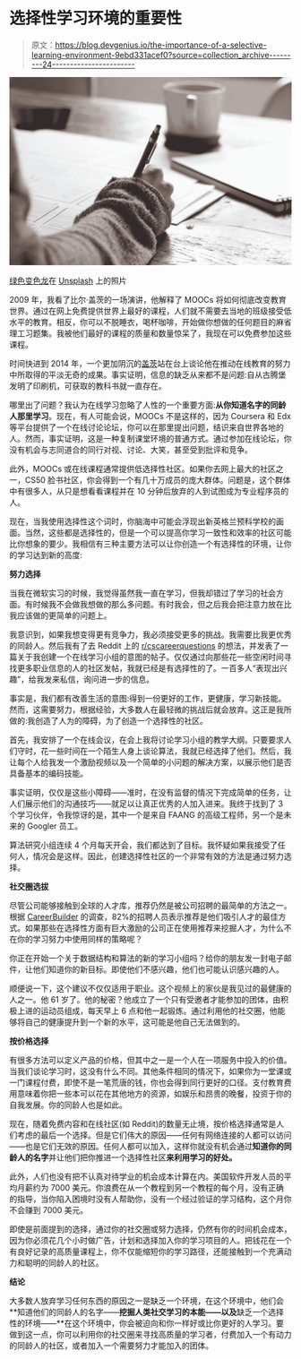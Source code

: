 # 选择性学习环境的重要性

> 原文：<https://blog.devgenius.io/the-importance-of-a-selective-learning-environment-9ebd331acef0?source=collection_archive---------24----------------------->

![](img/9916d4b3c288e35575b2ad0246f15cea.png)

[绿色变色龙](https://unsplash.com/@craftedbygc?utm_source=medium&utm_medium=referral)在 [Unsplash](https://unsplash.com?utm_source=medium&utm_medium=referral) 上的照片

2009 年，我看了比尔·盖茨的一场演讲，他解释了 MOOCs 将如何彻底改变教育世界。通过在网上免费提供世界上最好的课程，人们就不需要去当地的班级接受低水平的教育。相反，你可以不脱睡衣，喝杯咖啡，开始做你想做的任何题目的麻省理工习题集。我被他们最好的课程的质量和数量惊呆了，我现在可以免费参加这些课程。

时间快进到 2014 年，一个更加阴沉的[盖茨](https://www.youtube.com/watch?v=CqsZK3UOSQ8)站在台上谈论他在推动在线教育的努力中所取得的平淡无奇的成果。事实证明，信息的缺乏从来都不是问题:自从古腾堡发明了印刷机，可获取的教科书就一直存在。

哪里出了问题？我认为在线学习忽略了人性的一个重要方面:**从你知道名字的同龄人那里学习**。现在，有人可能会说，MOOCs 不是这样的，因为 Coursera 和 Edx 等平台提供了一个在线讨论论坛，你可以在那里提出问题，结识来自世界各地的人。然而，事实证明，这是一种复制课堂环境的普通方式。通过参加在线论坛，你没有机会与志同道合的同行对视、讨论、大笑，甚至受到批评和竞争。

此外，MOOCs 或在线课程通常提供低选择性社区。如果你去网上最大的社区之一，CS50 脸书社区，你会得到一个有几十万成员的庞大群体。问题是，这个群体中有很多人，从只是想看看课程并在 10 分钟后放弃的人到试图成为专业程序员的人。

现在，当我使用选择性这个词时，你脑海中可能会浮现出新英格兰预科学校的画面。当然，这些都是选择性的，但是一个可以提高你学习一致性和效率的社区可能比你想象的要少。我相信有三种主要方法可以让你创造一个有选择性的环境，让你的学习达到新的高度:

**努力选择**

当我在微软实习的时候，我觉得虽然我一直在学习，但我却错过了学习的社会方面。有时候我不会做我想做的那么多问题。有时我会，但之后我会把注意力放在比我应该做的更简单的问题上。

我意识到，如果我想变得更有竞争力，我必须接受更多的挑战。我需要比我更优秀的同龄人。然后我有了去 Reddit 上的 [r/cscareerquestions](https://www.reddit.com/r/cscareerquestions/) 的想法，并发表了一篇关于我创建一个在线学习小组的意图的帖子。仅仅通过向那些花一些空闲时间寻找更多职业信息的人的社区发帖，我就已经是有选择性的了。一百多人“表现出兴趣”，给我发来私信，询问进一步的信息。

事实是，我们都有改善生活的意图:得到一份更好的工作，更健康，学习新技能。然而，这需要努力，根据经验，大多数人在最轻微的挑战后就会放弃。这正是我所做的:我创造了人为的障碍，为了创造一个选择性的社区。

首先，我安排了一个在线会议，在会上我将讨论学习小组的教学大纲。只要要求人们守时，花一些时间在一个陌生人身上谈论算法，我就已经选择了他们。然后，我让每个人给我发一个激励视频以及一个简单的小问题的解决方案，以展示他们是否具备基本的编码技能。

事实证明，仅仅是这些小障碍——准时，在没有监督的情况下完成简单的任务，让人们展示他们的沟通技巧——就足以让真正优秀的人加入进来。我终于找到了 3 个学习伙伴，令我惊讶的是，其中一个是来自 FAANG 的高级工程师，另一个是未来的 Googler 员工。

算法研究小组连续 4 个月每天开会，我们都达到了目标。我怀疑如果我接受了任何人，情况会是这样。因此，创建选择性社区的一个非常有效的方法是通过努力选择。

**社交圈选拔**

尽管公司能够接触到全球的人才库，推荐仍然是被公司招聘的最简单的方法之一。根据 [CareerBuilder](https://cdn2.hubspot.net/hub/77464/file-17173226-pdf/docs/careerbuilder_referral_madness_ebook.pdf) 的调查，82%的招聘人员表示推荐是他们吸引人才的最佳方式。如果那些在选择性方面有巨大激励的公司正在使用推荐来挖掘人才，为什么不在你的学习努力中使用同样的策略呢？

你正在开始一个关于数据结构和算法的新的学习小组吗？给你的朋友发一封电子邮件，让他们知道你的新目标。即使他们不感兴趣，他们也可能认识感兴趣的人。

顺便说一下，这个建议不仅仅适用于职业。这个视频上的家伙是我见过的最健康的人之一。他 61 岁了。他的秘密？他成立了一个只有受邀者才能参加的团体，由积极上进的运动员组成，每天早上 6 点和他一起锻炼。通过利用他的社交圈，他能够将自己的健康提升到一个新的水平，这可能是他自己无法做到的。

**按价格选择**

有很多方法可以定义产品的价格，但其中之一是一个人在一项服务中投入的价值。当我们谈论学习时，这没有什么不同。其他条件相同的情况下，如果你为一堂课或一门课程付费，即使不是一笔荒唐的钱，你也会得到同行更好的口径。支付教育费用意味着你把一些本可以花在其他地方的资源，如娱乐和昂贵的晚餐，投资于你的自我发展。你的同龄人也是如此。

现在，随着免费内容和在线社区(如 Reddit)的数量无止境，按价格选择通常是人们考虑的最后一个选择。但是它们伟大的原因——任何有网络连接的人都可以访问——也是它们无效的原因。任何人都可以加入，这样你就没有机会通过**知道你的同龄人的名字**并让他们把你推进一个选择性社区**来利用学习的好处。**

此外，人们也没有把不认真对待学业的机会成本计算在内。美国软件开发人员的平均月薪约为 7000 美元。你浪费在从一个教程到另一个教程的每个月，没有正确的指导，当你陷入困境时没有人帮助你，没有一个经过验证的学习结构，这个月你不会赚到 7000 美元。

即使是前面提到的选择，通过你的社交圈或努力选择，仍然有你的时间机会成本，因为你必须花几个小时做广告，计划和选择加入你的学习项目的人。把钱花在一个有良好记录的高质量课程上，你不仅能缩短你的学习路径，还能接触到一个充满动力和聪明的同龄人的社区。

**结论**

大多数人放弃学习任何东西的原因之一是缺乏一个环境，在这个环境中，他们会**知道他们的同龄人的名字——**挖掘人类社交学习的本能——以及**缺乏一个选择性的环境——**在这个环境中，你会被迫向和你一样好或比你更好的人学习。要做到这一点，你可以利用你的社交圈来寻找高质量的学习者，付费加入一个有动力的同龄人的社区，或者加入一个需要努力才能加入的团体。